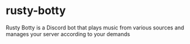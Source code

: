 # rusty-botty
Rusty Botty is a Discord bot that plays music from various sources and manages your server according to your demands
